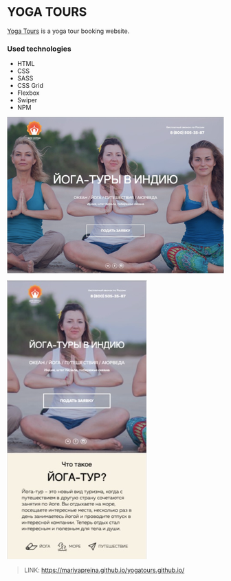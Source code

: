 # YOGA TOURS



[Yoga Tours] is a yoga tour booking website.


### Used technologies

* HTML 
* CSS
* SASS
* CSS Grid
* Flexbox
* Swiper
* NPM










![Screenshot](/img/screenshot-l.png)



![Screenshot](/img/screenshot-xs.png)






> LINK:  https://mariyapreina.github.io/yogatours.github.io/



[Yoga Tours]: <https://mariyapreina.github.io/yogatours.github.io/>
